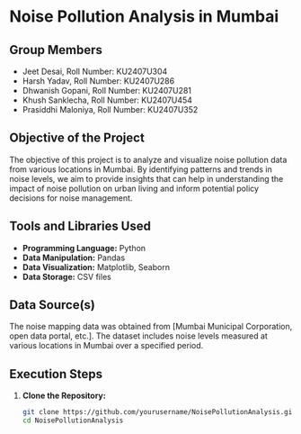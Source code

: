 # Noise Pollution Analysis in Mumbai

## Group Members
- Jeet Desai, Roll Number: KU2407U304
- Harsh Yadav, Roll Number: KU2407U286
- Dhwanish Gopani, Roll Number: KU2407U281
- Khush Sanklecha, Roll Number: KU2407U454
- Prasiddhi Maloniya, Roll Number: KU2407U352

## Objective of the Project
The objective of this project is to analyze and visualize noise pollution data from various locations in Mumbai. By identifying patterns and trends in noise levels, we aim to provide insights that can help in understanding the impact of noise pollution on urban living and inform potential policy decisions for noise management.

## Tools and Libraries Used
- **Programming Language:** Python
- **Data Manipulation:** Pandas
- **Data Visualization:** Matplotlib, Seaborn
- **Data Storage:** CSV files

## Data Source(s)
The noise mapping data was obtained from [Mumbai Municipal Corporation, open data portal, etc.]. The dataset includes noise levels measured at various locations in Mumbai over a specified period.

## Execution Steps
1. **Clone the Repository:**
   ```bash
   git clone https://github.com/yourusername/NoisePollutionAnalysis.git
   cd NoisePollutionAnalysis
